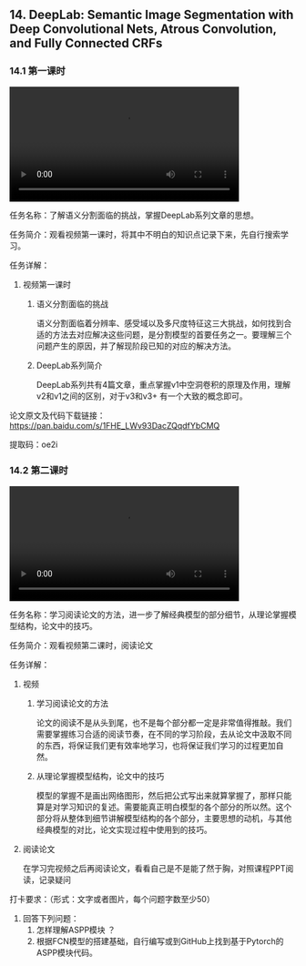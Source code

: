 ## 14. DeepLab: Semantic Image Segmentation with Deep Convolutional Nets, Atrous Convolution, and Fully Connected CRFs

### 14.1 第一课时

<video width=80%  controls >
	<source type="video/mp4" src="014-deeplab-v2-semantic-image-segmentation/014-1.mp4">
</video>

任务名称：了解语义分割面临的挑战，掌握DeepLab系列文章的思想。

任务简介：观看视频第一课时，将其中不明白的知识点记录下来，先自行搜索学习。

任务详解：

1. 视频第一课时
   1. 语义分割面临的挑战

      语义分割面临着分辨率、感受域以及多尺度特征这三大挑战，如何找到合适的方法去对应解决这些问题，是分割模型的首要任务之一。要理解三个问题产生的原因，并了解现阶段已知的对应的解决方法。

   2. DeepLab系列简介

      DeepLab系列共有4篇文章，重点掌握v1中空洞卷积的原理及作用，理解v2和v1之间的区别，对于v3和v3+ 有一个大致的概念即可。

论文原文及代码下载链接：https://pan.baidu.com/s/1FHE_LWv93DacZQqdfYbCMQ 

提取码：oe2i 

### 14.2 第二课时

<video width=80%  controls >
	<source type="video/mp4" src="014-deeplab-v2-semantic-image-segmentation/014-2.mp4">
</video>

任务名称：学习阅读论文的方法，进一步了解经典模型的部分细节，从理论掌握模型结构，论文中的技巧。

任务简介：观看视频第二课时，阅读论文

任务详解：

1. 视频
   1. 学习阅读论文的方法

      论文的阅读不是从头到尾，也不是每个部分都一定是非常值得推敲。我们需要掌握练习合适的阅读节奏，在不同的学习阶段，去从论文中汲取不同的东西，将保证我们更有效率地学习，也将保证我们学习的过程更加自然。

   2. 从理论掌握模型结构，论文中的技巧

      模型的掌握不是画出网络图形，然后把公式写出来就算掌握了，那样只能算是对学习知识的复述。需要能真正明白模型的各个部分的所以然。这个部分将从整体到细节讲解模型结构的各个部分，主要思想的动机，与其他经典模型的对比，论文实现过程中使用到的技巧。

2. 阅读论文

   在学习完视频之后再阅读论文，看看自己是不是能了然于胸，对照课程PPT阅读，记录疑问

打卡要求：（形式：文字或者图片，每个问题字数至少50）

1. 回答下列问题：
   1. 怎样理解ASPP模块 ？
   2. 根据FCN模型的搭建基础，自行编写或到GitHub上找到基于Pytorch的ASPP模块代码。